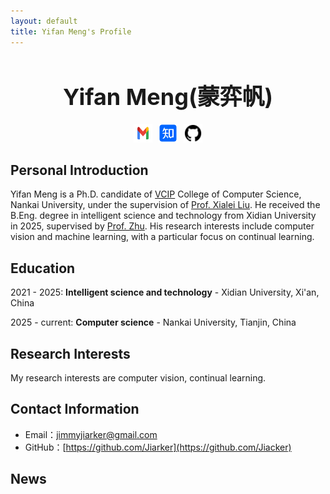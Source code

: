 ```yaml
---
layout: default
title: Yifan Meng's Profile
---
```




<div style="text-align: center; font-size: 36px; margin-top: 50px;">
    <strong>Yifan Meng(蒙弈帆)</strong>
</div>
<div style="display: flex; justify-content: center; margin-top: 20px;">
    <a href="mailto:jimmyjiarker@gmail.com" target="_blank" style="margin-right: 10px;">
        <img src="images/gmail.png" alt="Email" width="30" height="30">
    </a>
    <a href="https://www.zhihu.com/people/33-10-19-7" target="_blank" style="margin-right: 10px;">
        <img src="images/zhihu.png" alt="Zhihu" width="30" height="30">
    </a>
    <a href="https://github.com/Jiarker" target="_blank">
        <img src="images/github.png" alt="GitHub" width="30" height="30">
    </a>
</div>




## Personal Introduction

Yifan Meng is a Ph.D. candidate of [VCIP](https://mmcheng.net) College of Computer Science, Nankai University, under the supervision of [Prof. Xialei Liu](https://mmcheng.net/xliu/). He received the B.Eng. degree in intelligent science and technology from Xidian University in 2025, supervised by [Prof. Zhu](https://faculty.xidian.edu.cn/ZHUHAO/zh_CN/index/411063/list/index.htm). His research interests include computer vision and machine  learning, with a particular focus on continual learning.



## Education

2021 - 2025: **Intelligent science and technology** - Xidian University, Xi'an, China

2025 - current: **Computer science** - Nankai University, Tianjin, China



## Research Interests

My research interests are computer vision, continual learning.



## Contact Information

- Email：[jimmyjiarker@gmail.com](mailto:jimmyjiarker@gmail.com)
- GitHub：[https://github.com/Jiarker](https://github.com/Jiacker)



## News